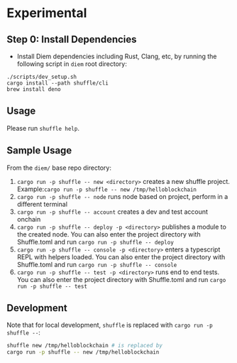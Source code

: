 # Experimental

## Step 0: Install Dependencies

- Install Diem dependencies including Rust, Clang, etc, by running the following script in `diem` root directory:
```
./scripts/dev_setup.sh
cargo install --path shuffle/cli 
brew install deno
```

## Usage

Please run `shuffle help`.

## Sample Usage

From the `diem/` base repo directory:

1. `cargo run -p shuffle -- new <directory>` creates a new shuffle project. Example:`cargo run -p shuffle -- new /tmp/helloblockchain`
2. `cargo run -p shuffle -- node` runs node based on project, perform in a different terminal
3. `cargo run -p shuffle -- account` creates a dev and test account onchain
4. `cargo run -p shuffle -- deploy -p <directory>` publishes a module to the created node. You can also enter the project directory with Shuffle.toml and run `cargo run -p shuffle -- deploy` 
5. `cargo run -p shuffle -- console -p <directory>` enters a typescript REPL with helpers loaded. You can also enter the project directory with Shuffle.toml and run `cargo run -p shuffle -- console`
6. `cargo run -p shuffle -- test -p <directory>` runs end to end tests. You can also enter the project directory with Shuffle.toml and run `cargo run -p shuffle -- test`


## Development

Note that for local development, `shuffle` is replaced with `cargo run -p shuffle --`:

```bash
shuffle new /tmp/helloblockchain # is replaced by
cargo run -p shuffle -- new /tmp/helloblockchain
```
